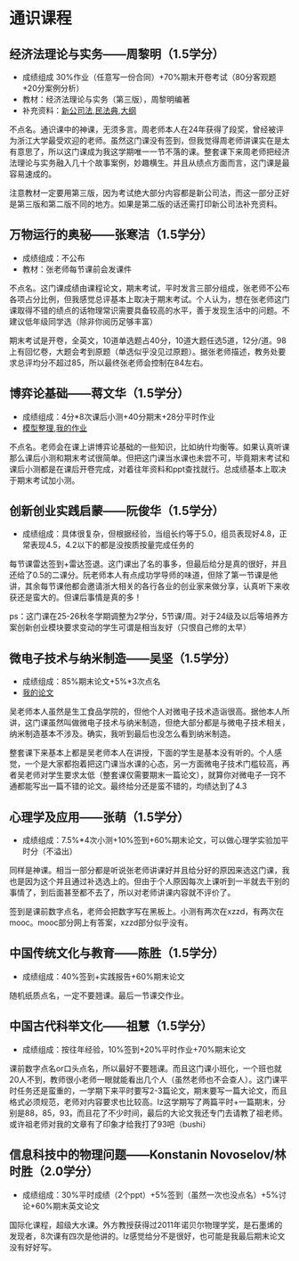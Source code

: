# 通识课程
## 经济法理论与实务——周黎明（1.5学分）
- 成绩组成 30%作业（任意写一份合同）+70%期末开卷考试（80分客观题+20分案例分析）
- 教材：经济法理论与实务（第三版），周黎明编著
- 补充资料：[新公司法](../files/经济法理论与实务/新公司法的34个变化.pdf),[民法典](../files/经济法理论与实务/民法典补充资料汇总.pdf),[大纲](../files/经济法理论与实务/大纲.pdf)

不点名。通识课中的神课，无须多言。周老师本人在24年获得了段奖，曾经被评为浙江大学最受欢迎的老师。虽然这门课没有签到，但我觉得周老师讲课实在是太有意思了，所以这门课成为我这学期唯一一节不落的课。整套课下来周老师把经济法理论与实务融入几十个故事案例，妙趣横生。并且从绩点方面而言，这门课是最容易速成的。

注意教材一定要用第三版，因为考试绝大部分内容都是新公司法，而这一部分正好是第三版和第二版不同的地方。如果是第二版的话还需打印新公司法补充资料。

## 万物运行的奥秘——张寒洁（1.5学分）
- 成绩组成：不公布
- 教材：张老师每节课前会发课件

不点名。这门课成绩由课程论文，期末考试，平时发言三部分组成，张老师不公布各项占分比例，但我感觉总评基本上取决于期末考试。个人认为，想在张老师这门课取得不错的绩点的话物理常识需要具备较高的水平，善于发现生活中的问题。不建议低年级同学选（除非你阅历足够丰富）

期末考试是开卷，全英文，10道单选题占40分，10道大题任选5道，12分/道。98上有回忆卷，大题会考到原题（单选似乎没见过原题）。据张老师描述，教务处要求总评均分不超过85，所以最终张老师会控制在84左右。

## 博弈论基础——蒋文华（1.5学分）
- 成绩组成：4分*8次课后小测+40分期末+28分平时作业
- [模型整理](../files/博弈论基础/博弈论模型汇总与整理.docx),[我的作业](../files/博弈论基础/博弈论作业.docx)

不点名。老师会在课上讲博弈论基础的一些知识，比如纳什均衡等。如果认真听课那么课后小测和期末考试很简单。但把这门课当水课也未尝不可，毕竟期末考试和课后小测都是在课后开卷完成，对着往年资料和ppt查找就行。总成绩基本上取决于期末考试加小测。

## 创新创业实践启蒙——阮俊华（1.5学分）
- 成绩组成：具体很复杂，但根据经验，当组长约等于5.0，组员表现好4.8，正常表现4.5，4.2以下的都是没按质按量完成任务的

每节课雷达签到+雷达签退。这门课出了名的事多，但最后给分是真的很好，并且还给了0.5的二课分。阮老师本人有点成功学导师的味道，但除了第一节课是他讲，其余每节课他都会邀请浙大相关的各行各业的创业家来做分享，认真听下来收获还是蛮大的。但课后事情是真的多！

ps：这门课在25-26秋冬学期调整为2学分，5节课/周。对于24级及以后等培养方案创新创业模块要求变动的学生可谓是相当友好（只恨自己修的太早）

## 微电子技术与纳米制造——吴坚（1.5学分）
- 成绩组成：85%期末论文+5%*3次点名
- [我的论文](../files/微电子技术与纳米制造/微电子论文.pdf)

吴老师本人虽然是生工食品学院的，但他个人对微电子技术造诣很高。据他本人所讲，这门课虽然叫做微电子技术与纳米制造，但绝大部分都是与微电子技术相关，纳米制造基本不涉及。确实，我听到最后也没怎么看到纳米制造。

整套课下来基本上都是吴老师本人在讲授，下面的学生是基本没有听的。个人感觉，一个是大家都抱着把这门课当水课的心态，另一方面微电子技术门槛较高，再者吴老师对学生要求太低（整套课仅需要期末一篇论文），就算你对微电子一窍不通都能写出一篇不错的论文。最终给分还是蛮不错的，均绩达到了4.3

## 心理学及应用——张萌（1.5学分）
- 成绩组成：7.5%*4次小测+10%签到+60%期末论文，可以做心理学实验加平时分（不溢出）

同样是神课。相当一部分都是听说张老师讲课好并且给分好的原因来选这门课，我也是因为这个并且通过补选选上的。但由于个人原因每次上课听到一半就去干别的事情了，到后面甚至都不去了，所以对老师讲课内容就不评价了。

签到是课前数字点名，老师会把数字写在黑板上。小测有两次在xzzd，有两次在mooc。mooc部分网上有答案，xzzd部分似乎没有。


## 中国传统文化与教育——陈胜（1.5学分）
- 成绩组成：40%签到+实践报告+60%期末论文

随机纸质点名，一定不要翘课。最后一节课交作业。

## 中国古代科举文化——祖慧（1.5学分）
- 成绩组成：按往年经验，10%签到+20%平时作业+70%期末论文

课前数字点名or口头点名，所以最好不要翘课。而且这门课小班化，一个班也就20人不到，教师很小老师一眼就能看出几个人（虽然老师也不会查人）。这门课平时任务还是蛮重的，一学期下来平时要写2-3篇论文，期末要写一篇大论文，而且格式必须规范，老师对内容要求也比较高。lz这学期写了两篇平时+一篇期末，分别是88，85，93，而且花了不少时间，最后的大论文我还专门去请教了祖老师。或许祖老师对我的文章有了印象才给我打了93吧（bushi）

## 信息科技中的物理问题——Konstanin Novoselov/林时胜（2.0学分）
- 成绩组成：30%平时成绩（2个ppt）+5%签到（虽然一次也没点名）+5%讨论+60%期末英文论文

国际化课程，超级大水课。外方教授获得过2011年诺贝尔物理学奖，是石墨烯的发现者，8次课有四次是他讲的。lz感觉给分不是很好，也可能是我最后期末论文没有好好写。